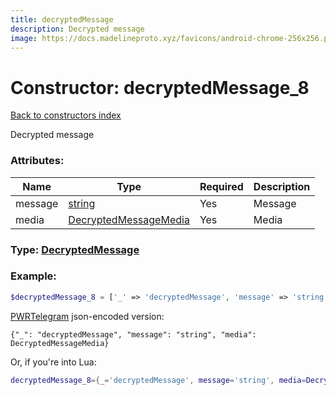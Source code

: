 ```yaml
---
title: decryptedMessage
description: Decrypted message
image: https://docs.madelineproto.xyz/favicons/android-chrome-256x256.png
---
```

# Constructor: decryptedMessage\_8  
[Back to constructors index](index.md)



Decrypted message

### Attributes:

| Name     |    Type       | Required | Description |
|----------|---------------|----------|-------------|
|message|[string](../types/string.md) | Yes|Message|
|media|[DecryptedMessageMedia](../types/DecryptedMessageMedia.md) | Yes|Media|



### Type: [DecryptedMessage](../types/DecryptedMessage.md)


### Example:

```php
$decryptedMessage_8 = ['_' => 'decryptedMessage', 'message' => 'string', 'media' => DecryptedMessageMedia];
```  

[PWRTelegram](https://pwrtelegram.xyz) json-encoded version:

```
{"_": "decryptedMessage", "message": "string", "media": DecryptedMessageMedia}
```


Or, if you're into Lua:

```lua
decryptedMessage_8={_='decryptedMessage', message='string', media=DecryptedMessageMedia}

```


